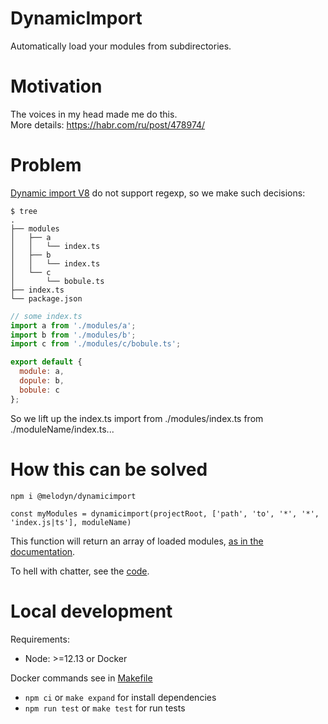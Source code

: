 # DynamicImport

Automatically load your modules from subdirectories.

# Motivation

The voices in my head made me do this.<br>
More details: https://habr.com/ru/post/478974/

# Problem

[Dynamic import V8](https://v8.dev/features/dynamic-import) do not support regexp, so we make such decisions:
```
$ tree
.
├── modules
│   ├── a
│   │   └── index.ts
│   ├── b
│   │   └── index.ts
│   └── c
│       └── bobule.ts
├── index.ts
└── package.json

```

```javascript
// some index.ts
import a from './modules/a';
import b from './modules/b';
import c from './modules/c/bobule.ts';

export default {
  module: a,
  dopule: b,
  bobule: c
};
```
So we lift up the index.ts import from ./modules/index.ts from ./moduleName/index.ts...

# How this can be solved

```
npm i @melodyn/dynamicimport

const myModules = dynamicimport(projectRoot, ['path', 'to', '*', '*', 'index.js|ts'], moduleName)
```
This function will return an array of loaded modules, [as in the documentation](https://v8.dev/features/dynamic-import).

To hell with chatter, see the [code](https://github.com/Melodyn/npm-dynamicimport/blob/master/__tests__/lib/index.test.js).

# Local development

Requirements:
* Node: >=12.13 or Docker

Docker commands see in [Makefile](./Makefile)

* `npm ci` or `make expand` for install dependencies
* `npm run test` or `make test` for run tests
